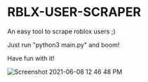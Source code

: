 # RBLX-USER-SCRAPER
An easy tool to scrape roblox users ;)

Just run "python3 main.py" and boom! 

Have fun with it! 

![Screenshot 2021-06-08 12 46 48 PM](https://user-images.githubusercontent.com/71937946/121225675-c2275680-c857-11eb-825f-3e14876f462e.png)
